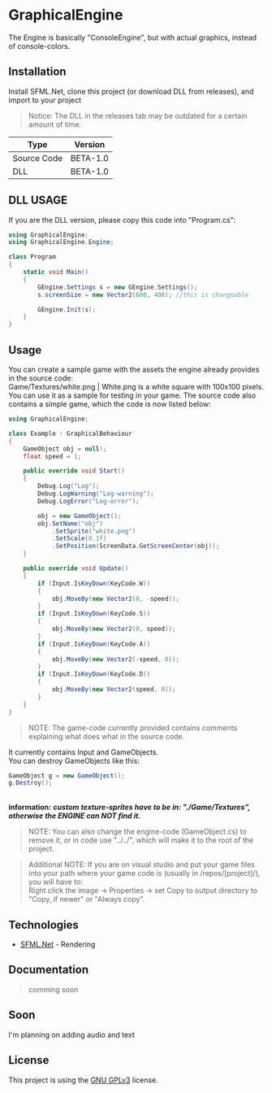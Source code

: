 # GraphicalEngine

The Engine is basically "ConsoleEngine", but with actual graphics, instead of console-colors.

## Installation

Install SFML.Net, clone this project (or download DLL from releases), and import to your project
> Notice: The DLL in the releases tab may be outdated for a certain amount of time.

| Type          | Version       |
| ------------- | ------------- |
| Source Code   | BETA-1.0      |
| DLL           | BETA-1.0      |

## DLL USAGE
If you are the DLL version, please copy this code into "Program.cs":
```cs
using GraphicalEngine;
using GraphicalEngine.Engine;

class Program
{
    static void Main()
    {
        GEngine.Settings s = new GEngine.Settings();
        s.screenSize = new Vector2(600, 400); //this is changeable

        GEngine.Init(s);
    }
}
```

## Usage

You can create a sample game with the assets the engine already provides in the source code:
<br>Game/Textures/white.png | White.png is a white square with 100x100 pixels.
<br>You can use it as a sample for testing in your game. The source code also contains a simple game, which the code is now listed below:

```cs
using GraphicalEngine;

class Example : GraphicalBehaviour
{
    GameObject obj = null!;
    float speed = 1;

    public override void Start()
    {
        Debug.Log("Log");
        Debug.LogWarning("Log-warning");
        Debug.LogError("Log-error");

        obj = new GameObject();
        obj.SetName("obj")
            .SetSprite("white.png")
            .SetScale(0.1f)
            .SetPosition(ScreenData.GetScreenCenter(obj));
    }

    public override void Update()
    {
        if (Input.IsKeyDown(KeyCode.W))
        {
            obj.MoveBy(new Vector2(0, -speed));
        }
        if (Input.IsKeyDown(KeyCode.S))
        {
            obj.MoveBy(new Vector2(0, speed));
        }
        if (Input.IsKeyDown(KeyCode.A))
        {
            obj.MoveBy(new Vector2(-speed, 0));
        }
        if (Input.IsKeyDown(KeyCode.D))
        {
            obj.MoveBy(new Vector2(speed, 0));
        }
    }
}
```
> NOTE: The game-code currently provided contains comments explaining what does what in the source code.

It currently contains Input and GameObjects.
<br>You can destroy GameObjects like this:
```cs
GameObject g = new GameObject();
g.Destroy();
```
<br>**information:** ***custom texture-sprites have to be in: "./Game/Textures", otherwise the ENGINE can NOT find it.***

>NOTE: You can also change the engine-code (GameObject.cs) to remove it, or in code use "../../", which will make it to the root of the project.

>Additional NOTE: If you are on visual studio and put your game files into your path where your game code is (usually in /repos/[project]/), you will have to:
<br>Right click the image -> Properties -> set Copy to output directory to "Copy, if newer" or "Always copy".

## Technologies

- [SFML.Net](https://www.nuget.org/packages/SFML.Net) - Rendering

## Documentation

> comming soon

## Soon

I'm planning on adding audio and text

## License
This project is using the [GNU GPLv3](https://choosealicense.com/licenses/gpl-3.0/) license.
